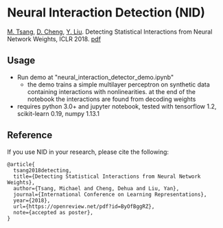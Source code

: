 # Neural Interaction Detection (NID)
[M. Tsang](http://www-scf.usc.edu/~tsangm/), [D. Cheng](http://www-scf.usc.edu/~dehuache/), [Y. Liu](http://www-bcf.usc.edu/~liu32/). Detecting Statistical Interactions from Neural Network Weights, ICLR 2018. [pdf](https://openreview.net/pdf?id=ByOfBggRZ)


## Usage


- Run demo at "neural\_interaction\_detector\_demo.ipynb"
	* the demo trains a simple multilayer perceptron on synthetic data containing interactions with nonlinearities. at the end of the notebook the interactions are found from decoding weights 
- requires python 3.0+ and jupyter notebook, tested with tensorflow 1.2, scikit-learn 0.19, numpy 1.13.1


## Reference
If you use NID in your research, please cite the following:

```
@article{
  tsang2018detecting,
  title={Detecting Statistical Interactions from Neural Network Weights},
  author={Tsang, Michael and Cheng, Dehua and Liu, Yan},
  journal={International Conference on Learning Representations},
  year={2018},
  url={https://openreview.net/pdf?id=ByOfBggRZ},
  note={accepted as poster},
}
```

